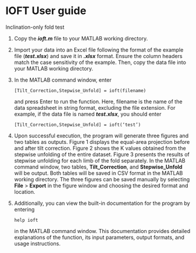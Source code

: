 # IOFT User guide
Inclination-only fold test

1. Copy the ***ioft.m*** file to your MATLAB working directory.

2. Import your data into an Excel file following the format of the example file (***test.xlsx***) and save it in ***.xlsx*** format. Ensure the column headers match the case sensitivity of the example. Then, copy the data file into your MATLAB working directory.

3. In the MATLAB command window, enter

   ```
   [Tilt_Correction,Stepwise_Unfold] = ioft(filename)
   ```

   and press Enter to run the function. Here, filename is the name of the data spreadsheet in string format, excluding the file extension. For example, if the data file is named ***test.xlsx***, you should enter 

   ```
   [Tilt_Correction,Stepwise_Unfold] = ioft(‘test’)
   ```

4. Upon successful execution, the program will generate three figures and two tables as outputs. Figure 1 displays the equal-area projection before and after tilt correction. Figure 2 shows the K values obtained from the stepwise unfolding of the entire dataset. Figure 3 presents the results of stepwise unfolding for each limb of the fold separately. In the MATLAB command window, two tables, **Tilt_Correction**, and **Stepwise_Unfold** will be output. Both tables will be saved in CSV format in the MATLAB working directory. The three figures can be saved manually by selecting **File** > **Export** in the figure window and choosing the desired format and location. 

5. Additionally, you can view the built-in documentation for the program by entering 

   ```
   help ioft
   ```

    in the MATLAB command window. This documentation provides detailed explanations of the function, its input parameters, output formats, and usage instructions.
